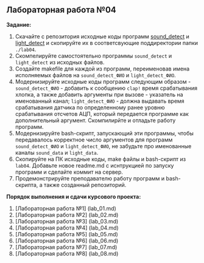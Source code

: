## Лабораторная работа №04

__Задание:__  
1. Скачайте с репозитория исходные коды программ [sound_detect](../../code_examples/Датчик%20звука%20KY-038) и [light_detect](../../code_examples/Фоторезистор%20GL5516) и скопируйте их в соответсвующие поддиректории папки `./lab04`.
2. Скомпелируйте самостоятельно программы `sound_detect` и `light_detect` из исходных файлов.
3. Создайте makefile для каждой из программ, переименовав имена исполняемых файлов на `sound_detect_ФИО` и `light_detect_ФИО`.
4. Модернизируйте исходные коды программ следующим образом - `sound_detect_ФИО` - добавить к сообщению `clap!` время срабатывания хлопка, а также добавить аргументы при вызове - указатель на именованный канал; `light_detect_ФИО` - должна выдавать время срабатывания датчика по определенному ранее уровню срабатывания отсчетов АЦП, который передается программе как дополнительный аргумент. Скомпилирйте и отладьте работу программ.
5. Модернизируйте bash-скрипт, запускающий эти программы, чтобы передавалось корректное число аргументов для программ `sound_detect_ФИО` и `light_detect_ФИО`, не забудьте про именованные каналы `sound_data` и `light_data`.
6. Скопируйте на ПК исходные коды, make файлы и bash-скрипт из `lab04`. Добавьте новое readme.md с иснтрукцией по запуску программ и сделайте коммит на сервер.
6. Продемонстрируйте преподавателю работу программ и bash-скрипта, а также созданный репозиторий. 

__Порядок выполнения и сдачи курсового проекта:__
1. [Лабораторная работа №1] (lab_01.md)
2. [Лабораторная работа №2] (lab_02.md)
3. [Лабораторная работа №3] (lab_03.md)
4. [Лабораторная работа №4] (lab_04.md)
5. [Лабораторная работа №5] (lab_05.md)
6. [Лабораторная работа №6] (lab_06.md)
7. [Лабораторная работа №7] (lab_07.md)
8. [Лабораторная работа №8] (lab_08.md)
